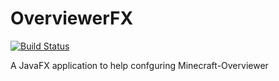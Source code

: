 # OverviewerFX
[![Build Status](http://213.109.161.209:8080/buildStatus/icon?job=OverviewerFX%2Fmaster)](http://213.109.161.209:8080/job/OverviewerFX/job/master/)

A JavaFX application to help confguring Minecraft-Overviewer
